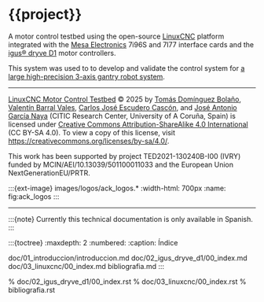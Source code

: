 # {{project}}

A motor control testbed using the open-source [LinuxCNC](https://www.linuxcnc.org) platform integrated with the [Mesa Electronics](https://store.mesanet.com/) 7i96S and 7I77 interface cards and the [igus® dryve D1](https://www.igus.eu/product/D1) motor controllers.

This system was used to to develop and validate the control system for [a large high-precision 3-axis gantry robot system](https://github.com/GTEC-UDC/linuxcnc_gantry_robot).

---

[LinuxCNC Motor Control Testbed](https://github.com/GTEC-UDC/linuxcnc_testbed) © 2025 by [Tomás Domínguez Bolaño](https://orcid.org/0000-0001-7470-0315), [Valentín Barral Vales](https://orcid.org/0000-0001-8750-7960), [Carlos José Escudero Cascón](https://orcid.org/0000-0002-3877-1332), and [José Antonio García Naya](https://orcid.org/0000-0002-1944-4678) (CITIC Research Center, University of A Coruña, Spain) is licensed under [Creative Commons Attribution-ShareAlike 4.0 International](https://creativecommons.org/licenses/by-sa/4.0/) (CC BY-SA 4.0). To view a copy of this license, visit <https://creativecommons.org/licenses/by-sa/4.0/>.

This work has been supported by project TED2021-130240B-I00 (IVRY) funded by MCIN/AEI/10.13039/501100011033 and the European Union NextGenerationEU/PRTR.

:::{ext-image} images/logos/ack_logos.*
:width-html: 700px
:name: fig:ack_logos
:::

---

:::{note}
Currently this technical documentation is only available in Spanish.
:::

:::{toctree}
:maxdepth: 2
:numbered:
:caption: Índice

doc/01_introduccion/introduccion.md
doc/02_igus_dryve_d1/00_index.md
doc/03_linuxcnc/00_index.md
bibliografia.md
:::

% doc/02_igus_dryve_d1/00_index.rst
% doc/03_linuxcnc/00_index.rst
% bibliografia.rst